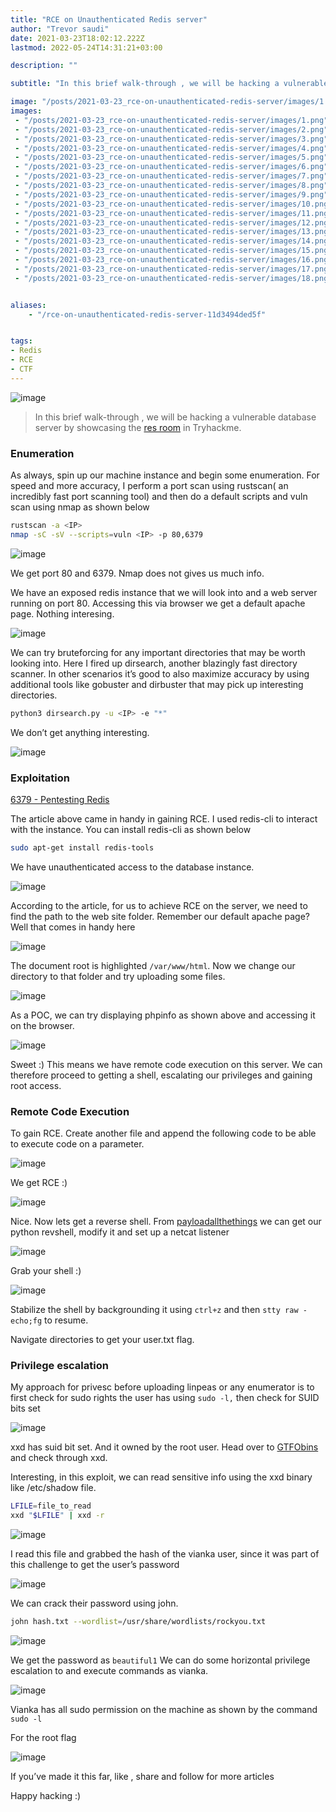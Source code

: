 ```yaml
---
title: "RCE on Unauthenticated Redis server"
author: "Trevor saudi"
date: 2021-03-23T18:02:12.222Z
lastmod: 2022-05-24T14:31:21+03:00

description: ""

subtitle: "In this brief walk-through , we will be hacking a vulnerable database server by showcasing the res room in Tryhackme."

image: "/posts/2021-03-23_rce-on-unauthenticated-redis-server/images/1.png" 
images:
 - "/posts/2021-03-23_rce-on-unauthenticated-redis-server/images/1.png"
 - "/posts/2021-03-23_rce-on-unauthenticated-redis-server/images/2.png"
 - "/posts/2021-03-23_rce-on-unauthenticated-redis-server/images/3.png"
 - "/posts/2021-03-23_rce-on-unauthenticated-redis-server/images/4.png"
 - "/posts/2021-03-23_rce-on-unauthenticated-redis-server/images/5.png"
 - "/posts/2021-03-23_rce-on-unauthenticated-redis-server/images/6.png"
 - "/posts/2021-03-23_rce-on-unauthenticated-redis-server/images/7.png"
 - "/posts/2021-03-23_rce-on-unauthenticated-redis-server/images/8.png"
 - "/posts/2021-03-23_rce-on-unauthenticated-redis-server/images/9.png"
 - "/posts/2021-03-23_rce-on-unauthenticated-redis-server/images/10.png"
 - "/posts/2021-03-23_rce-on-unauthenticated-redis-server/images/11.png"
 - "/posts/2021-03-23_rce-on-unauthenticated-redis-server/images/12.png"
 - "/posts/2021-03-23_rce-on-unauthenticated-redis-server/images/13.png"
 - "/posts/2021-03-23_rce-on-unauthenticated-redis-server/images/14.png"
 - "/posts/2021-03-23_rce-on-unauthenticated-redis-server/images/15.png"
 - "/posts/2021-03-23_rce-on-unauthenticated-redis-server/images/16.png"
 - "/posts/2021-03-23_rce-on-unauthenticated-redis-server/images/17.png"
 - "/posts/2021-03-23_rce-on-unauthenticated-redis-server/images/18.png"


aliases:
    - "/rce-on-unauthenticated-redis-server-11d3494ded5f"


tags:
- Redis
- RCE
- CTF
---
```


![image](/posts/2021-03-23_rce-on-unauthenticated-redis-server/images/1.png#layoutTextWidth)


> In this brief walk-through , we will be hacking a vulnerable database server by showcasing the [res room](https://tryhackme.com/room/res) in Tryhackme.

### Enumeration

As always, spin up our machine instance and begin some enumeration. For speed and more accuracy, I perform a port scan using rustscan( an incredibly fast port scanning tool) and then do a default scripts and vuln scan using nmap as shown below

```bash
rustscan -a <IP>
nmap -sC -sV --scripts=vuln <IP> -p 80,6379
```
![image](/posts/2021-03-23_rce-on-unauthenticated-redis-server/images/2.png#layoutTextWidth)


We get port 80 and 6379. Nmap does not gives us much info.

We have an exposed redis instance that we will look into and a web server running on port 80. Accessing this via browser we get a default apache page. Nothing interesing.

![image](/posts/2021-03-23_rce-on-unauthenticated-redis-server/images/3.png#layoutTextWidth)


We can try bruteforcing for any important directories that may be worth looking into. Here I fired up dirsearch, another blazingly fast directory scanner. In other scenarios it’s good to also maximize accuracy by using additional tools like gobuster and dirbuster that may pick up interesting directories.

```bash 
python3 dirsearch.py -u <IP> -e "*"
```


We don’t get anything interesting.

![image](/posts/2021-03-23_rce-on-unauthenticated-redis-server/images/4.png#layoutTextWidth)


### Exploitation

[6379 - Pentesting Redis](https://book.hacktricks.xyz/pentesting/6379-pentesting-redis#redis-rce)


The article above came in handy in gaining RCE. I used redis-cli to interact with the instance. You can install redis-cli as shown below
```bash     
sudo apt-get install redis-tools
```


We have unauthenticated access to the database instance.

![image](/posts/2021-03-23_rce-on-unauthenticated-redis-server/images/5.png#layoutTextWidth)


According to the article, for us to achieve RCE on the server, we need to find the path to the web site folder. Remember our default apache page? Well that comes in handy here

![image](/posts/2021-03-23_rce-on-unauthenticated-redis-server/images/6.png#layoutTextWidth)


The document root is highlighted `/var/www/html`. Now we change our directory to that folder and try uploading some files.

![image](/posts/2021-03-23_rce-on-unauthenticated-redis-server/images/7.png#layoutTextWidth)


As a POC, we can try displaying phpinfo as shown above and accessing it on the browser.

![image](/posts/2021-03-23_rce-on-unauthenticated-redis-server/images/8.png#layoutTextWidth)


Sweet :) This means we have remote code execution on this server. We can therefore proceed to getting a shell, escalating our privileges and gaining root access.

### Remote Code Execution

To gain RCE. Create another file and append the following code to be able to execute code on a parameter.

![image](/posts/2021-03-23_rce-on-unauthenticated-redis-server/images/9.png#layoutTextWidth)


We get RCE :)

![image](/posts/2021-03-23_rce-on-unauthenticated-redis-server/images/10.png#layoutTextWidth)


Nice. Now lets get a reverse shell. From [payloadallthethings](https://github.com/swisskyrepo/PayloadsAllTheThings/blob/master/Methodology%20and%20Resources/Reverse%20Shell%20Cheatsheet.md#python) we can get our python revshell, modify it and set up a netcat listener

![image](/posts/2021-03-23_rce-on-unauthenticated-redis-server/images/11.png#layoutTextWidth)


Grab your shell :)

![image](/posts/2021-03-23_rce-on-unauthenticated-redis-server/images/12.png#layoutTextWidth)


Stabilize the shell by backgrounding it using `ctrl+z` and then `stty raw -echo;fg` to resume.

Navigate directories to get your user.txt flag.

### Privilege escalation

My approach for privesc before uploading linpeas or any enumerator is to first check for sudo rights the user has using `sudo -l,` then check for SUID bits set

![image](/posts/2021-03-23_rce-on-unauthenticated-redis-server/images/13.png#layoutTextWidth)


xxd has suid bit set. And it owned by the root user. Head over to [GTFObins](https://gtfobins.github.io/gtfobins/xxd/#sudo) and check through xxd.

Interesting, in this exploit, we can read sensitive info using the xxd binary like /etc/shadow file.
```bash
LFILE=file_to_read
xxd "$LFILE" | xxd -r
```
![image](/posts/2021-03-23_rce-on-unauthenticated-redis-server/images/14.png#layoutTextWidth)


I read this file and grabbed the hash of the vianka user, since it was part of this challenge to get the user’s password

![image](/posts/2021-03-23_rce-on-unauthenticated-redis-server/images/15.png#layoutTextWidth)


We can crack their password using john.

```bash
john hash.txt --wordlist=/usr/share/wordlists/rockyou.txt
```
![image](/posts/2021-03-23_rce-on-unauthenticated-redis-server/images/16.png#layoutTextWidth)


We get the password as `beautiful1` We can do some horizontal privilege escalation to and execute commands as vianka.

![image](/posts/2021-03-23_rce-on-unauthenticated-redis-server/images/17.png#layoutTextWidth)


Vianka has all sudo permission on the machine as shown by the command `sudo -l`

For the root flag

![image](/posts/2021-03-23_rce-on-unauthenticated-redis-server/images/18.png#layoutTextWidth)


If you’ve made it this far, like , share and follow for more articles

Happy hacking :)
